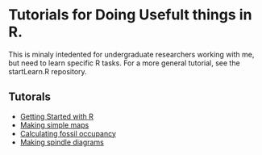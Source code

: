 # Tutorials for Doing Usefult things in R.
This is minaly intedented for undergraduate researchers working with me, but need to learn specific R tasks. For a more general tutorial, see the startLearn.R repository.

## Tutorals
* [Getting Started with R](manipulatedf.md)
* [Making simple maps](mapRanges.md)
* [Calculating fossil occupancy](occupancy.md)
* [Making spindle diagrams](spindle.md)